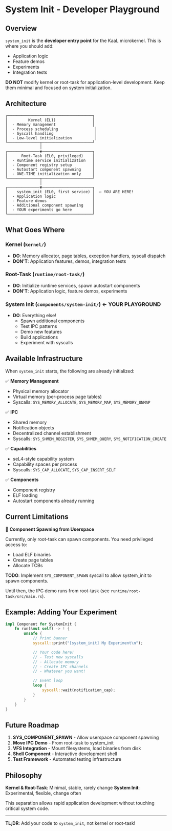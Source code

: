 # System Init - Developer Playground

## Overview

`system_init` is the **developer entry point** for the KaaL microkernel. This is where you should add:
- Application logic
- Feature demos
- Experiments
- Integration tests

**DO NOT** modify kernel or root-task for application-level development. Keep them minimal and focused on system initialization.

## Architecture

```
┌─────────────────────────────────────┐
│         Kernel (EL1)                │
│  - Memory management                │
│  - Process scheduling                │
│  - Syscall handling                  │
│  - Low-level initialization          │
└──────────────┬──────────────────────┘
               │
┌──────────────▼──────────────────────┐
│      Root-Task (EL0, privileged)    │
│  - Runtime service initialization   │
│  - Component registry setup         │
│  - Autostart component spawning     │
│  - ONE-TIME initialization only     │
└──────────────┬──────────────────────┘
               │
┌──────────────▼──────────────────────┐
│    system_init (EL0, first service) │  ← YOU ARE HERE!
│  - Application logic                │
│  - Feature demos                    │
│  - Additional component spawning    │
│  - YOUR experiments go here         │
└─────────────────────────────────────┘
```

## What Goes Where

### Kernel (`kernel/`)
- **DO**: Memory allocator, page tables, exception handlers, syscall dispatch
- **DON'T**: Application features, demos, integration tests

### Root-Task (`runtime/root-task/`)
- **DO**: Initialize runtime services, spawn autostart components
- **DON'T**: Application logic, feature demos, experiments

### System Init (`components/system-init/`) ← **YOUR PLAYGROUND**
- **DO**: Everything else!
  - Spawn additional components
  - Test IPC patterns
  - Demo new features
  - Build applications
  - Experiment with syscalls

## Available Infrastructure

When `system_init` starts, the following are already initialized:

✅ **Memory Management**
- Physical memory allocator
- Virtual memory (per-process page tables)
- Syscalls: `SYS_MEMORY_ALLOCATE`, `SYS_MEMORY_MAP`, `SYS_MEMORY_UNMAP`

✅ **IPC**
- Shared memory
- Notification objects
- Decentralized channel establishment
- Syscalls: `SYS_SHMEM_REGISTER`, `SYS_SHMEM_QUERY`, `SYS_NOTIFICATION_CREATE`

✅ **Capabilities**
- seL4-style capability system
- Capability spaces per process
- Syscalls: `SYS_CAP_ALLOCATE`, `SYS_CAP_INSERT_SELF`

✅ **Components**
- Component registry
- ELF loading
- Autostart components already running

## Current Limitations

🚧 **Component Spawning from Userspace**

Currently, only root-task can spawn components. You need privileged access to:
- Load ELF binaries
- Create page tables
- Allocate TCBs

**TODO**: Implement `SYS_COMPONENT_SPAWN` syscall to allow system_init to spawn components.

Until then, the IPC demo runs from root-task (see `runtime/root-task/src/main.rs`).

## Example: Adding Your Experiment

```rust
impl Component for SystemInit {
    fn run(&mut self) -> ! {
        unsafe {
            // Print banner
            syscall::print("[system_init] My Experiment\n");

            // Your code here!
            // - Test new syscalls
            // - Allocate memory
            // - Create IPC channels
            // - Whatever you want!

            // Event loop
            loop {
                syscall::wait(notification_cap);
            }
        }
    }
}
```

## Future Roadmap

1. **SYS_COMPONENT_SPAWN** - Allow userspace component spawning
2. **Move IPC Demo** - From root-task to system_init
3. **VFS Integration** - Mount filesystems, load binaries from disk
4. **Shell Component** - Interactive development shell
5. **Test Framework** - Automated testing infrastructure

## Philosophy

**Kernel & Root-Task**: Minimal, stable, rarely change
**System Init**: Experimental, flexible, change often

This separation allows rapid application development without touching critical system code.

---

**TL;DR**: Add your code to `system_init`, not kernel or root-task!
